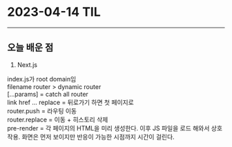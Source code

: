 # 2023-04-14 TIL

---

## 오늘 배운 점

1. Next.js

index.js가 root domain임  
filename router > dynamic router  
[...params] = catch all router  
link href ... replace = 뒤로가기 하면 첫 페이지로  
router.push = 라우팅 이동  
router.replace = 이동 + 히스토리 삭제  
pre-render = 각 페이지의 HTML을 미리 생성한다. 이후 JS 파일을 로드 해와서 상호작용. 화면은 먼저 보이지만 반응이 가능한 시점까지 시간이 걸린다.  